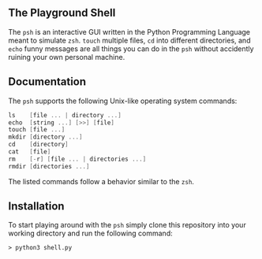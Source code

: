 ## The Playground Shell
The `psh` is an interactive GUI written in the Python Programming Language meant to simulate `zsh`. `touch` multiple files, `cd` into different directories, and `echo` funny messages are all things you can do in the `psh` without accidently ruining your own personal machine.


## Documentation
The `psh` supports the following Unix-like operating system commands:
```c
ls    [file ... | directory ...]
echo  [string ...] [>>] [file]
touch [file ...]
mkdir [directory ...]
cd    [directory]
cat   [file]
rm    [-r] [file ... | directories ...]
rmdir [directories ...]
```
The listed commands follow a behavior similar to the `zsh`.

## Installation
To start playing around with the `psh` simply clone this repository into your working directory and run the following command:
```
> python3 shell.py
```
